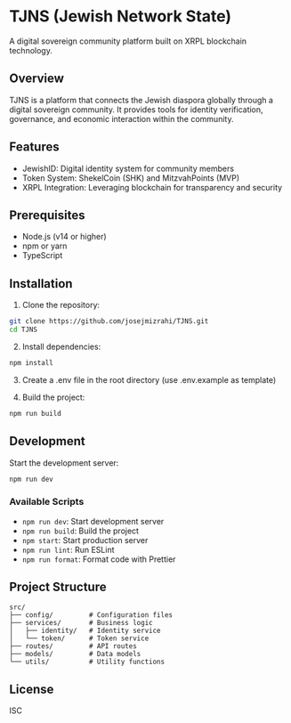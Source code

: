 # TJNS (Jewish Network State)

A digital sovereign community platform built on XRPL blockchain technology.

## Overview

TJNS is a platform that connects the Jewish diaspora globally through a digital sovereign community. It provides tools for identity verification, governance, and economic interaction within the community.

## Features

- JewishID: Digital identity system for community members
- Token System: ShekelCoin (SHK) and MitzvahPoints (MVP)
- XRPL Integration: Leveraging blockchain for transparency and security

## Prerequisites

- Node.js (v14 or higher)
- npm or yarn
- TypeScript

## Installation

1. Clone the repository:
```bash
git clone https://github.com/josejmizrahi/TJNS.git
cd TJNS
```

2. Install dependencies:
```bash
npm install
```

3. Create a .env file in the root directory (use .env.example as template)

4. Build the project:
```bash
npm run build
```

## Development

Start the development server:
```bash
npm run dev
```

### Available Scripts

- `npm run dev`: Start development server
- `npm run build`: Build the project
- `npm start`: Start production server
- `npm run lint`: Run ESLint
- `npm run format`: Format code with Prettier

## Project Structure

```
src/
├── config/         # Configuration files
├── services/       # Business logic
│   ├── identity/   # Identity service
│   └── token/      # Token service
├── routes/         # API routes
├── models/         # Data models
└── utils/          # Utility functions
```

## License

ISC
